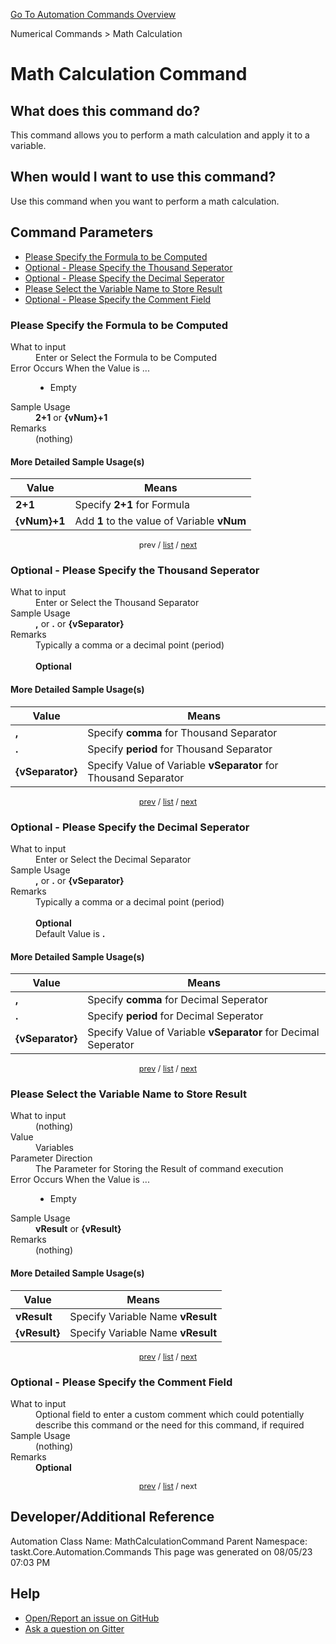 <!--TITLE: Math Calculation Command -->
<!-- SUBTITLE: a command in the Numerical Commands group. -->
[Go To Automation Commands Overview](/automation-commands.md)


Numerical Commands &gt; Math Calculation


# Math Calculation Command


## What does this command do?
This command allows you to perform a math calculation and apply it to a variable.


## When would I want to use this command?
Use this command when you want to perform a math calculation.


<a id="param_list"></a>
## Command Parameters
- [Please Specify the Formula to be Computed](#param_0)
- [Optional - Please Specify the Thousand Seperator](#param_1)
- [Optional - Please Specify the Decimal Seperator](#param_2)
- [Please Select the Variable Name to Store Result](#param_3)
- [Optional - Please Specify the Comment Field](#param_4)


<a id="param_0"></a>
### Please Specify the Formula to be Computed


<dl>
<dt>What to input</dt><dd>Enter or Select the Formula to be Computed</dd>
<dt>Error Occurs When the Value is ...</dt><dd><ul>
<li>Empty</li>
</ul></dd>
<dt>Sample Usage</dt><dd><strong>2+1</strong> or <strong>{vNum}+1</strong></dd>
<dt>Remarks</dt><dd>(nothing)</dd>
</dl>




#### More Detailed Sample Usage(s)
| Value | Means |
|---|---|
| <strong>2+1</strong> | Specify **2+1** for Formula |
| <strong>{vNum}+1</strong> | Add **1** to the value of Variable **vNum** |


<div style="font-size: 90%; text-align: center">


prev / [list](#param_list) / [next](#param_1)


</div>


<a id="param_1"></a>
### Optional - Please Specify the Thousand Seperator


<dl>
<dt>What to input</dt><dd>Enter or Select the Thousand Separator</dd>
<dt>Sample Usage</dt><dd><strong>,</strong> or <strong>.</strong> or <strong>{vSeparator}</strong></dd>
<dt>Remarks</dt><dd>Typically a comma or a decimal point (period)<br><br>
<strong>Optional</strong><br></dd>
</dl>




#### More Detailed Sample Usage(s)
| Value | Means |
|---|---|
| <strong>,</strong> | Specify **comma** for Thousand Separator |
| <strong>.</strong> | Specify **period** for Thousand Separator |
| <strong>{vSeparator}</strong> | Specify Value of Variable **vSeparator** for Thousand Separator |


<div style="font-size: 90%; text-align: center">


[prev](#param_1) / [list](#param_list) / [next](#param_2)


</div>


<a id="param_2"></a>
### Optional - Please Specify the Decimal Seperator


<dl>
<dt>What to input</dt><dd>Enter or Select the Decimal Separator</dd>
<dt>Sample Usage</dt><dd><strong>,</strong> or <strong>.</strong> or <strong>{vSeparator}</strong></dd>
<dt>Remarks</dt><dd>Typically a comma or a decimal point (period)<br><br>
<strong>Optional</strong><br>Default Value is <strong>.</strong></dd>
</dl>




#### More Detailed Sample Usage(s)
| Value | Means |
|---|---|
| <strong>,</strong> | Specify **comma** for Decimal Seperator |
| <strong>.</strong> | Specify **period** for Decimal Seperator |
| <strong>{vSeparator}</strong> | Specify Value of Variable **vSeparator** for Decimal Seperator |


<div style="font-size: 90%; text-align: center">


[prev](#param_2) / [list](#param_list) / [next](#param_3)


</div>


<a id="param_3"></a>
### Please Select the Variable Name to Store Result


<dl>
<dt>What to input</dt><dd>(nothing)</dd>
<dt>Value</dt><dd>Variables</dd>
<dt>Parameter Direction</dt><dd>The Parameter for Storing the Result of command execution</dd>
<dt>Error Occurs When the Value is ...</dt><dd><ul>
<li>Empty</li>
</ul></dd>
<dt>Sample Usage</dt><dd><strong>vResult</strong> or <strong>{vResult}</strong></dd>
<dt>Remarks</dt><dd>(nothing)</dd>
</dl>




#### More Detailed Sample Usage(s)
| Value | Means |
|---|---|
| <strong>vResult</strong> | Specify Variable Name **vResult** |
| <strong>{vResult}</strong> | Specify Variable Name **vResult** |


<div style="font-size: 90%; text-align: center">


[prev](#param_3) / [list](#param_list) / [next](#param_4)


</div>


<a id="param_4"></a>
### Optional - Please Specify the Comment Field


<dl>
<dt>What to input</dt><dd>Optional field to enter a custom comment which could potentially describe this command or the need for this command, if required</dd>
<dt>Sample Usage</dt><dd>(nothing)</dd>
<dt>Remarks</dt><dd><strong>Optional</strong><br></dd>
</dl>




<div style="font-size: 90%; text-align: center">


[prev](#param_4) / [list](#param_list) / next


</div>


## Developer/Additional Reference
Automation Class Name: MathCalculationCommand
Parent Namespace: taskt.Core.Automation.Commands
This page was generated on 08/05/23 07:03 PM


## Help
- [Open/Report an issue on GitHub](https://github.com/rcktrncn/taskt/issues/new)
- [Ask a question on Gitter](https://gitter.im/taskt-rpa/Lobby)
